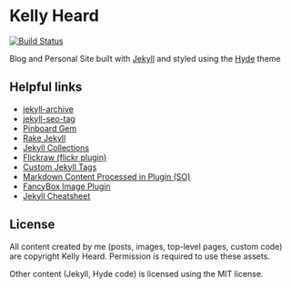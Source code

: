 # Kelly Heard

[![Build Status](https://travis-ci.org/heardk/heardk.github.io.svg?branch=source)](https://travis-ci.org/heardk/heardk.github.io)

Blog and Personal Site built with [Jekyll](http://jekyllrb.com) and styled using the [Hyde](http://hyde.getpoole.com/) theme

## Helpful links

- [jekyll-archive](https://github.com/jekyll/jekyll-archives/tree/master/docs)
- [jekyll-seo-tag](https://github.com/jekyll/jekyll-seo-tag)
- [Pinboard Gem](http://www.rubydoc.info/gems/pinboard/1.0.0)
- [Rake Jekyll](https://github.com/jirutka/rake-jekyll)
- [Jekyll Collections](https://jekyllrb.com/docs/collections/)
- [Flickraw (flickr plugin)](http://hanklords.github.io/flickraw/)
- [Custom Jekyll Tags](https://blog.sverrirs.com/2016/04/custom-jekyll-tags.html)
- [Markdown Content Processed in Plugin (SO)](http://stackoverflow.com/questions/19169849/how-to-get-markdown-processed-content-in-jekyll-tag-plugin)
- [FancyBox Image Plugin](http://fancyapps.com/fancybox/3/) 
- [Jekyll Cheatsheet](https://learn.cloudcannon.com/jekyll-cheat-sheet/)

## License

All content created by me (posts, images, top-level pages, custom code) are copyright Kelly Heard. Permission is required to use these assets. 

Other content (Jekyll, Hyde code) is licensed using the MIT license.
